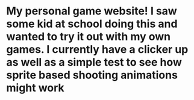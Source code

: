# My personal game website! I saw some kid at school doing this and wanted to try it out with my own games. I currently have a clicker up as well as a simple test to see how sprite based shooting animations might work

